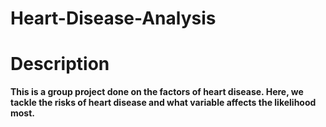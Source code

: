 # Heart-Disease-Analysis

<h1> Description </h1>

<b> This is a group project done on the factors of heart disease. Here, we tackle the risks of heart disease and what variable affects the likelihood most. </b>
